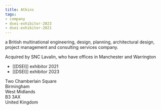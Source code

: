 ```yaml
---
title: Atkins
tags:
- company
- dsei-exhibitor-2023
- dsei-exhibitor-2021
---
```

a British multinational engineering, design, planning, architectural design, project management and consulting services company.

Acquired by SNC Lavalin, who have offices in Manchester and Warrington

- [[DSEI]] exhibitor 2021
- [[DSEI]] exhibitor 2023

Two Chamberlain Square  
Birmingham  
West Midlands  
B3 3AX  
United Kingdom